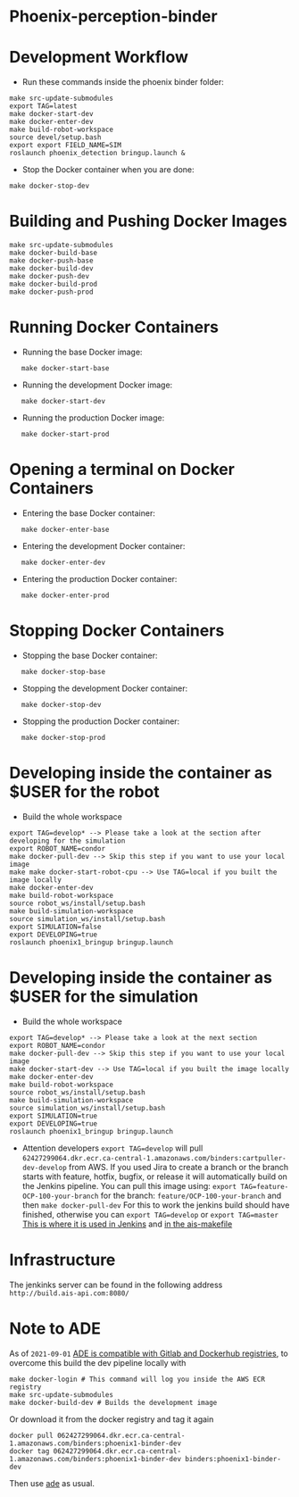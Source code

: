 # Phoenix-perception-binder
# Development Workflow
- Run these commands inside the phoenix binder folder:
```
make src-update-submodules
export TAG=latest
make docker-start-dev
make docker-enter-dev
make build-robot-workspace
source devel/setup.bash
export export FIELD_NAME=SIM
roslaunch phoenix_detection bringup.launch &
```

- Stop the Docker container when you are done:
```
make docker-stop-dev
```

# Building and Pushing Docker Images

```
make src-update-submodules
make docker-build-base
make docker-push-base
make docker-build-dev
make docker-push-dev
make docker-build-prod
make docker-push-prod
```

# Running Docker Containers

- Running the base Docker image:
```
   make docker-start-base
```
- Running the development Docker image:
```
   make docker-start-dev
```
- Running the production Docker image:
```
   make docker-start-prod
```

# Opening a terminal on Docker Containers

- Entering the base Docker container:
```
   make docker-enter-base
```
- Entering the development Docker container:
```
   make docker-enter-dev
```
- Entering the production Docker container:
```
   make docker-enter-prod
```

# Stopping Docker Containers

- Stopping the base Docker container:
```
   make docker-stop-base
```
- Stopping the development Docker container:
```
   make docker-stop-dev
```
- Stopping the production Docker container:
```
   make docker-stop-prod
```

# Developing inside the container as $USER for the robot
- Build the whole workspace
```
export TAG=develop* --> Please take a look at the section after developing for the simulation
export ROBOT_NAME=condor
make docker-pull-dev --> Skip this step if you want to use your local image
make make docker-start-robot-cpu --> Use TAG=local if you built the image locally
make docker-enter-dev
make build-robot-workspace
source robot_ws/install/setup.bash
make build-simulation-workspace
source simulation_ws/install/setup.bash
export SIMULATION=false
export DEVELOPING=true
roslaunch phoenix1_bringup bringup.launch
```

# Developing inside the container as $USER for the simulation
- Build the whole workspace
```
export TAG=develop* --> Please take a look at the next section
export ROBOT_NAME=condor
make docker-pull-dev --> Skip this step if you want to use your local image
make docker-start-dev --> Use TAG=local if you built the image locally
make docker-enter-dev
make build-robot-workspace
source robot_ws/install/setup.bash
make build-simulation-workspace
source simulation_ws/install/setup.bash
export SIMULATION=true
export DEVELOPING=true
roslaunch phoenix1_bringup bringup.launch

```
-  Attention developers
```export TAG=develop``` will pull ```62427299064.dkr.ecr.ca-central-1.amazonaws.com/binders:cartpuller-dev-develop``` from AWS. If you used Jira to create a branch or the branch starts with feature, hotfix, bugfix, or release it will automatically build on the Jenkins pipeline. You can pull this image using: ```export TAG=feature-OCP-100-your-branch``` for the branch: ```feature/OCP-100-your-branch``` and then ```make docker-pull-dev```
For this to work the jenkins build should have finished, otherwise you can `export TAG=develop` or `export TAG=master`
[This is where it is used in Jenkins](https://bitbucket.org/ais_admin/cartpuller-binder/src/2591da86a867c2618c2454da26b7cc4eee9bd9a1/binder/jenkins/Jenkinsfile#lines-25) and [in the ais-makefile](https://bitbucket.org/ais_admin/ais-makefile/src/becabc1dd7adb917727dcb543dfd9e9a70a7f212/Makefile#lines-165)

# Infrastructure
The jenkinks server can be found in the following address `http://build.ais-api.com:8080/`

# Note to ADE
As of `2021-09-01` [ADE is compatible with Gitlab and Dockerhub registries](https://gitlab.com/ApexAI/ade-cli/-/blob/master/ade_cli/credentials.py#L90-100), to overcome this build the dev pipeline locally with
```
make docker-login # This command will log you inside the AWS ECR registry
make src-update-submodules
make docker-build-dev # Builds the development image
```
Or download it from the docker registry and tag it again
```
docker pull 062427299064.dkr.ecr.ca-central-1.amazonaws.com/binders:phoenix1-binder-dev
docker tag 062427299064.dkr.ecr.ca-central-1.amazonaws.com/binders:phoenix1-binder-dev binders:phoenix1-binder-dev
```

Then use [ade](https://ade-cli.readthedocs.io/en/latest/#) as usual.
